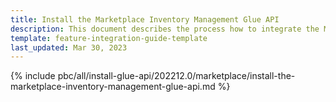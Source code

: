 ```yaml
---
title: Install the Marketplace Inventory Management Glue API
description: This document describes the process how to integrate the Marketplace Inventory Management Glue API feature into a Spryker project.
template: feature-integration-guide-template
last_updated: Mar 30, 2023
---
```


{% include pbc/all/install-glue-api/202212.0/marketplace/install-the-marketplace-inventory-management-glue-api.md %} <!-- To edit, see /_includes/pbc/all/install-glue-api/202212.0/marketplace/install-the-marketplace-inventory-management-glue-api.md -->
